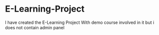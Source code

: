 # E-Learning-Project
I have created the E-Learning Project With demo course involved in it but i does not contain admin panel
